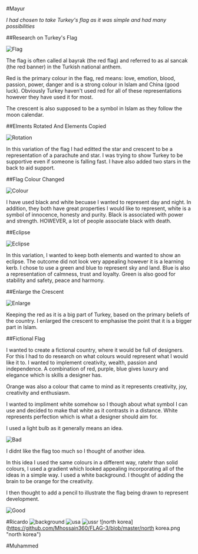 #Mayur

*I had chosen to take Turkey's flag as it was simple and had many possibilities*

##Research on Turkey's Flag

![Flag](https://upload.wikimedia.org/wikipedia/commons/thumb/b/b4/Flag_of_Turkey.svg/2000px-Flag_of_Turkey.svg.png "Flag")

The flag is often called al bayrak (the red flag) and referred to as al sancak (the red banner) in the Turkish national anthem.

Red is the primary colour in the flag, red means: love, emotion, blood, passion, power, danger and is a strong colour in Islam and China (good luck). Obviously Turkey haven't used red for all of these representations however they have used it for most.

The crescent is also supposed to be a symbol in Islam as they follow the moon calendar.

##Elments Rotated And Elements Copied

![Rotation](https://github.com/Mhossain360/FLAG-3/blob/master/Mayur/Turkey-Support-(Flag).png "Rotation")

In this variation of the flag I had editted the star and crescent to be a representation of a parachute and star. I was trying to show Turkey to be supportive even if someone is falling fast. I have also added two stars in the back to aid support.

##Flag Colour Changed

![Colour](https://github.com/Mhossain360/FLAG-3/blob/master/Mayur/B%26W.png "Colour")

I have used black and white becuase I wanted to represent day and night. In addition, they both have great properties I would like to represent, white is a symbol of innocence, honesty and purity. Black is associated with power and strength. HOWEVER, a lot of people associate black with death.

##Eclipse

![Eclipse](https://github.com/Mhossain360/FLAG-3/blob/master/Mayur/Eclipse.png "Eclipse")

In this variation, I wanted to keep both elements and wanted to show an eclipse. The outcome did not look very appealing however it is a learning kerb. I chose to use a green and blue to represent sky and land. Blue is also a representation of calmness, trust and loyalty. Green is also good for stability and safety, peace and harmony.

##Enlarge the Crescent

![Enlarge](https://github.com/Mhossain360/FLAG-3/blob/master/Mayur/Crescent-enlarged.png "Enlarge")

Keeping the red as it is a big part of Turkey, based on the primary beliefs of the country. I enlarged the crescent to emphasise the point that it is a bigger part in Islam. 

##Fictional Flag

I wanted to create a fictional country, where it would be full of designers. For this I had to do research on what colours would represent what I would like it to. I wanted to implement creativity, wealth, passion and independence. A combination of red, purple, blue gives luxury and elegance which is skills a designer has.

Orange was also a colour that came to mind as it represents creativity, joy, creativity and enthusiasm.

I wanted to impliment white somehow so I though about what symbol I can use and decided to make that white as it contrasts in a distance. White represents perfection which is what a designer should aim for.

I used a light bulb as it generally means an idea.

![Bad](https://github.com/Mhossain360/FLAG-3/blob/master/Mayur/Terrible-Flag.png "Bad")

I didnt like the flag too much so I thought of another idea.

In this idea I used the same colours in a different way, ratehr than solid colours, I used a gradient which looked appealing incorporating all of the ideas in a simple way. I used a white background. I thought of adding the brain to be orange for the creativity.

I then thought to add a pencil to illustrate the flag being drawn to represent development.

![Good](https://github.com/Mhossain360/FLAG-3/blob/master/Mayur/Good-Flag.png "Good")

#Ricardo
![background](https://github.com/Mhossain360/FLAG-3/blob/master/Background.png "background")
![usa](https://github.com/Mhossain360/FLAG-3/blob/master/usa.png "usa")
![ussr](https://github.com/Mhossain360/FLAG-3/blob/master/ussr.png "ussr")
![north korea](https://github.com/Mhossain360/FLAG-3/blob/master/north korea.png "north korea")


#Muhammed
